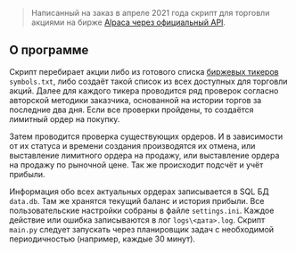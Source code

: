 > Написанный на заказ в апреле 2021 года скрипт для торговли акциями на бирже [Alpaca через официальный API](https://alpaca.markets/).

## О программе
Скрипт перебирает акции либо из готового списка [биржевых тикеров](https://ru.wikipedia.org/wiki/%D0%A2%D0%B8%D0%BA%D0%B5%D1%80) `symbols.txt`, либо создаёт такой список из всех доступных для торговли акций. Далее для каждого тикера проводится ряд проверок согласно авторской методики заказчика, основанной на истории торгов за последние два дня. Если все проверки пройдены, то создаётся лимитный ордер на покупку.

Затем проводится проверка существующих ордеров. И в зависимости от их статуса и времени создания производятся их отмена, или выставление лимитного ордера на продажу, или выставление ордера на продажу по рыночной цене. Так же происходит подсчёт и учёт прибыли.

Информация обо всех актуальных ордерах записывается в SQL БД `data.db`. Там же хранятся текущий баланс и история прибыли.
Все пользовательские настройки собраны в файле `settings.ini`.
Каждое действие или ошибка записываются в лог `logs\<дата>.log`.
Скрипт `main.py` следует запускать через планировщик задач с необходимой периодичностью (например, каждые 30 минут).

